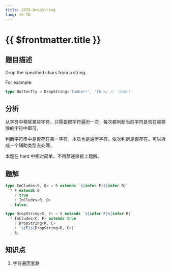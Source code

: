 ```yaml
---
title: 2070-DropString
lang: zh-CN
---
```


# {{ $frontmatter.title }}

## 题目描述

Drop the specified chars from a string.

For example:

```ts
type Butterfly = DropString<'foobar!', 'fb'>; // 'ooar!'
```

## 分析

从字符中移除某些字符，只需要把字符遍历一次，每次都判断当前字符是否在被移除的字符中即可。

判断字符串中是否存在某一字符，本质也是遍历字符，依次判断是否存在。可以拆成一个辅助类型去处理。

本题在 hard 中相对简单，不再赘述直接上题解。

## 题解

```ts
type InCludes<S, Q> = S extends `${infer F}${infer R}`
  ? F extends Q
    ? true
    : InCludes<R, Q>
  : false;

type DropString<S, C> = S extends `${infer F}${infer R}`
  ? InCludes<C, F> extends true
    ? DropString<R, C>
    : `${F}${DropString<R, C>}`
  : S;
```

## 知识点

1. 字符遍历套路
